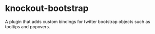 knockout-bootstrap
==================

A plugin that adds custom bindings for twitter bootstrap objects such as tooltips and popovers.